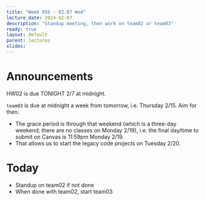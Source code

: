 ```yaml
---
title: "Week 05b - 02.07 Wed"
lecture_date: 2024-02-07
description: "Standup meeting, then work on team02 or team03"
ready: true
layout: default
parent: lectures
slides:
---
```



# Announcements

HW02 is due TONIGHT 2/7 at midnight. 

`team03` is due at midnight a week from tomorrow, i.e. Thursday 2/15.  Aim for then.
* The grace period is through that weekend (which is a three-day weekend; there are no classes on Monday 2/19), i.e. the final day/time to submit on Canvas is 11:59pm Monday 2/19.
* That allows us to start the legacy code projects on Tuesday 2/20.

# Today
* Standup on team02 if not done
* When done with team02, start team03
